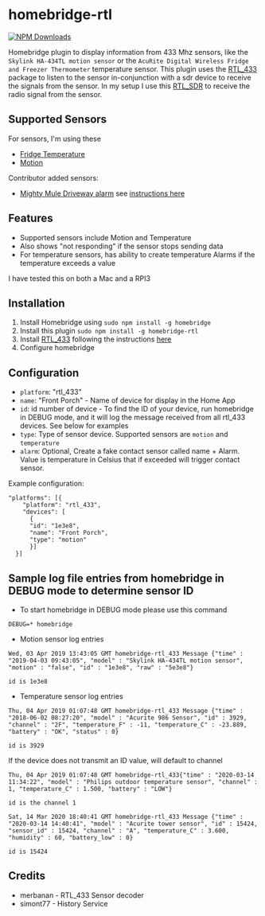 # homebridge-rtl

[![NPM Downloads](https://img.shields.io/npm/dm/homebridge-rtl.svg?style=flat)](https://npmjs.org/package/homebridge-rtl)

Homebridge plugin to display information from 433 Mhz sensors, like the `Skylink HA-434TL motion sensor` or the `AcuRite Digital Wireless Fridge and Freezer Thermometer` temperature sensor.  This plugin uses the [RTL_433](https://github.com/merbanan/rtl_433) package to listen to the sensor in-conjunction with a sdr device to receive the signals from the sensor.  In my setup I use this [RTL_SDR](https://www.amazon.ca/gp/product/B00PAGS0HO/ref=ppx_yo_dt_b_asin_title_o07_s00?ie=UTF8&psc=1) to receive the radio signal from the sensor.

## Supported Sensors
For sensors, I'm using these

* [Fridge Temperature](https://www.amazon.ca/gp/product/B004QJVU78/ref=ppx_yo_dt_b_asin_title_o01_s00?ie=UTF8&psc=1)
* [Motion](https://www.amazon.ca/gp/product/B003CWGDTK/ref=ppx_yo_dt_b_asin_title_o05_s00?ie=UTF8&psc=1)

Contributor added sensors:
* [Mighty Mule Driveway alarm](https://www.amazon.com/Mighty-Mule-Wireless-Driveway-FM231/dp/B003765W0W) see [instructions here](MIGHTY-MULE-DRIVEWAY-ALARM-INSTRUCTIONS.md)

## Features
* Supported sensors include Motion and Temperature
* Also shows "not responding" if the sensor stops sending data
* For temperature sensors, has ability to create temperature Alarms if the temperature exceeds a value

I have tested this on both a Mac and a RPI3

## Installation
1.	Install Homebridge using
`sudo npm install -g homebridge`
2.	Install this plugin
`sudo npm install -g homebridge-rtl`
3.	Install [RTL_433](https://github.com/merbanan/rtl_433) following the instructions [here](https://github.com/merbanan/rtl_433#installation-instructions)
4. Configure homebridge

## Configuration
* `platform`: "rtl_433"
* `name`: "Front Porch" - Name of device for display in the Home App
* `id`: id number of device - To find the ID of your device, run homebridge in DEBUG mode, and it will log the message received from all rtl_433 devices.  See below for examples
* `type`: Type of sensor device.  Supported sensors are `motion` and `temperature`
* `alarm`: Optional, Create a fake contact sensor called name + Alarm.  Value is temperature in Celsius that if exceeded will trigger contact sensor.

Example configuration:

```
"platforms": [{
    "platform": "rtl_433",
    "devices": [
      {
      "id": "1e3e8",
      "name": "Front Porch",
      "type": "motion"
      }]
  }]
```

## Sample log file entries from homebridge in DEBUG mode to determine sensor ID

* To start homebridge in DEBUG mode please use this command

`DEBUG=* homebridge`

* Motion sensor log entries

```
Wed, 03 Apr 2019 13:43:05 GMT homebridge-rtl_433 Message {"time" : "2019-04-03 09:43:05", "model" : "Skylink HA-434TL motion sensor", "motion" : "false", "id" : "1e3e8", "raw" : "5e3e8"}

id is 1e3e8
```

* Temperature sensor log entries

```
Thu, 04 Apr 2019 01:07:48 GMT homebridge-rtl_433 Message {"time" : "2018-06-02 08:27:20", "model" : "Acurite 986 Sensor", "id" : 3929, "channel" : "2F", "temperature_F" : -11, "temperature_C" : -23.889, "battery" : "OK", "status" : 0}

id is 3929
```

If the device does not transmit an ID value, will default to channel

```
Thu, 04 Apr 2019 01:07:48 GMT homebridge-rtl_433{"time" : "2020-03-14 11:34:22", "model" : "Philips outdoor temperature sensor", "channel" : 1, "temperature_C" : 1.500, "battery" : "LOW"}

id is the channel 1
```

```
Sat, 14 Mar 2020 18:40:41 GMT homebridge-rtl_433 Message {"time" : "2020-03-14 14:40:41", "model" : "Acurite tower sensor", "id" : 15424, "sensor_id" : 15424, "channel" : "A", "temperature_C" : 3.600, "humidity" : 60, "battery_low" : 0}

id is 15424
```

## Credits
* merbanan - RTL_433 Sensor decoder
* simont77 - History Service
